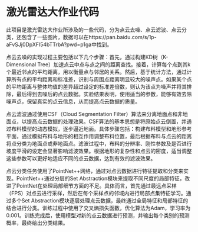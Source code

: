 # 激光雷达大作业代码

此项目是激光雷达大作业所涉及的一些代码，分为点云去噪、点云滤波、点云分类，还包含了一些图片，数据可以在https://pan.baidu.com/s/1p-aFvSJj0DpXFl54bTTrbA?pwd=p1ga中找到。

点云去噪的实现过程主要包括以下几个步骤：首先，通过构建KD树（K-Dimensional Tree）加速点云中点与点之间的距离查找。接着，计算每个点到其k个最近邻点的平均距离，用以衡量点与邻居的关系。然后，基于统计方法，通过计算所有点的平均距离和标准差，识别与周围点距离明显较大的噪声点。如果某个点的平均距离与整体均值的差异超过设定的标准差倍数，则认为该点为噪声并将其排除，最后得到去噪后的点云数据。实验结果表明，使用适当的参数，能够有效去除噪声点，保留真实的点云信息，从而提高点云数据的质量。

点云滤波通过使用CSF（Cloud Segmentation Filter）算法来分离地面点和非地面点，以提高点云数据的处理效果。CSF算法的基本思想是将原始点云倒置，并通过布料模型的动态模拟，逐步逼近地面。具体步骤包括：构建布料模型和地形参考平面，通过模拟布料与地形的相互作用调整布料位置，最后根据布料与点云的距离将点分类为地面点或非地面点。滤波过程中，布料的分辨率、刚性参数及是否进行坡度平滑的设定会显著影响滤波效果。根据地形的复杂性和点云的密度，适当调整这些参数可以更好地适应不同的点云数据，达到有效的滤波效果。

点云分类任务使用了PointNet++网络，通过对点云数据进行特征提取和分类来实现。PointNet++通过分层的Set Abstraction模块来提取不同尺度的局部特征，改进了PointNet在处理局部细节方面的不足。具体而言，首先通过最远点采样（FPS）对点云进行采样，然后在每个采样点的邻域内进行局部点集特征学习。通过多个Set Abstraction模块逐层处理点云数据，最终通过全局特征和局部特征的结合进行分类。训练过程中使用了交叉熵损失函数，优化算法为Adam，学习率为0.001。训练完成后，使用模型对新的点云数据进行预测，并输出每个类别的预测概率，最终给出分类结果。